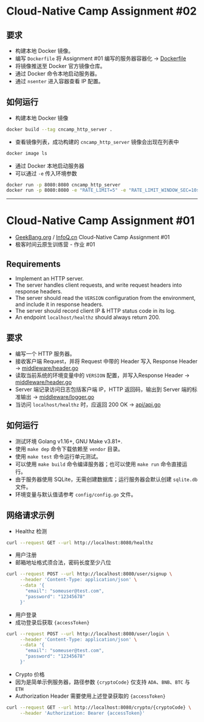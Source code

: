 # Cloud-Native Camp Assignment #02

## 要求

- 构建本地 Docker 镜像。
- 编写 `Dockerfile` 将 Assignment #01 编写的服务器容器化 -> [Dockerfile](https://github.com/Niennienzz/cncamp-a01/blob/main/Dockerfile)
- 将镜像推送至 Docker 官方镜像仓库。
- 通过 Docker 命令本地启动服务器。
- 通过 `nsenter` 进入容器查看 IP 配置。

## 如何运行

- 构建本地 Docker 镜像
```bash
docker build --tag cncamp_http_server .
```
- 查看镜像列表，成功构建的 `cncamp_http_server` 镜像会出现在列表中
```bash
docker image ls
```
- 通过 Docker 本地启动服务器
- 可以通过 `-e` 传入环境参数
```bash
docker run -p 8080:8080 cncamp_http_server
docker run -p 8080:8080 -e "RATE_LIMIT=5" -e "RATE_LIMIT_WINDOW_SEC=10s" cncamp_http_server
```

---

# Cloud-Native Camp Assignment #01

- [GeekBang.org](https://u.geekbang.org/) / [InfoQ.cn](https://www.infoq.cn/) Cloud-Native Camp Assignment #01
- 极客时间云原生训练营 - 作业 #01

## Requirements

- Implement an HTTP server.
- The server handles client requests, and write request headers into response headers.
- The server should read the `VERSION` configuration from the environment, and include it in response headers.
- The server should record client IP & HTTP status code in its log.
- An endpoint `localhost/healthz` should always return 200.

## 要求

- 编写一个 HTTP 服务器。
- 接收客户端 Request，并将 Request 中带的 Header 写入 Response Header -> [middleware/header.go](middleware/header.go)
- 读取当前系统的环境变量中的 `VERSION` 配置，并写入Response Header -> [middleware/header.go](middleware/header.go)
- Server 端记录访问日志包括客户端 IP，HTTP 返回码，输出到 Server 端的标准输出 -> [middleware/logger.go](middleware/logger.go)
- 当访问 `localhost/healthz` 时，应返回 200 OK -> [api/api.go](api/api.go)

## 如何运行

- 测试环境 Golang v1.16+, GNU Make v3.81+.
- 使用 `make dep` 命令下载依赖至 `vendor` 目录。
- 使用 `make test` 命令运行单元测试。
- 可以使用 `make build` 命令编译服务器；也可以使用 `make run` 命令直接运行。
- 由于服务器使用 SQLite，无需创建数据库；运行服务器会默认创建 `sqlite.db` 文件。
- 环境变量与默认值请参考 `config/config.go` 文件。

## 网络请求示例

- Healthz 检测

```bash
curl --request GET --url http://localhost:8080/healthz
```

- 用户注册
- 邮箱地址格式须合法，密码长度至少八位

```bash
curl --request POST --url http://localhost:8080/user/signup \
     --header 'Content-Type: application/json' \
     --data '{
       "email": "someuser@test.com",
       "password": "12345678"
     }'
```

- 用户登录
- 成功登录后获取 `{accessToken}`

```bash
curl --request POST --url http://localhost:8080/user/login \
     --header 'Content-Type: application/json' \
     --data '{
       "email": "someuser@test.com",
       "password": "12345678"
     }'
```

- Crypto 价格
- 因为是简单示例服务器，路径参数 `{cryptoCode}` 仅支持 `ADA`、`BNB`、`BTC` 与 `ETH`
- Authorization Header 需要使用上述登录获取的 `{accessToken}`

```bash
curl --request GET --url http://localhost:8080/crypto/{cryptoCode} \
     --header 'Authorization: Bearer {accessToken}'
```
